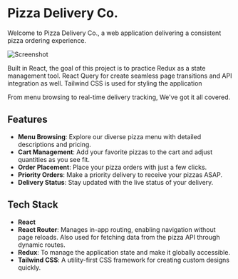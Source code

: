 # Pizza Delivery Co.

Welcome to Pizza Delivery Co., a web application delivering a consistent pizza ordering experience.

![Screenshot](/src/assets/screenshot-1.png)

Built in React, the goal of this project is to practice Redux as a state management tool. React Query for create seamless page transitions and API integration as well.
Tailwind CSS is used for styling the application

From menu browsing to real-time delivery tracking, We've got it all covered.

## Features

- **Menu Browsing**: Explore our diverse pizza menu with detailed descriptions and pricing.
- **Cart Management**: Add your favorite pizzas to the cart and adjust quantities as you see fit.
- **Order Placement**: Place your pizza orders with just a few clicks.
- **Priority Orders**: Make a priority delivery to receive your pizzas ASAP.
- **Delivery Status**: Stay updated with the live status of your delivery.

## Tech Stack

- **React**
- **React Router**: Manages in-app routing, enabling navigation without page reloads. Also used for fetching data from the pizza API through dynamic routes.
- **Redux**: To manage the application state and make it globally accessible.
- **Tailwind CSS**: A utility-first CSS framework for creating custom designs quickly.
